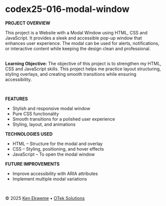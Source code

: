 # codex25-016-modal-window

<p><strong>PROJECT OVERVIEW</strong></p>
This project is a Website with a Modal Window using HTML, CSS and JavaScript. It provides a sleek and accessible pop-up window that enhances user experience. The modal can be used for alerts, notifications, or interactive content while keeping the design clean and professional.
<br><br>
<p><strong>Learning Objective:</strong> The objective of this project is to strengthen my HTML, CSS and JavaScript skills. This project helps me practice layout structuring, styling overlays, and creating smooth transitions while ensuring accessibility.</p>
<br>
<p><strong>FEATURES</strong></p>
<ul>
  <li>Stylish and responsive modal window</li>
  <li>Pure CSS functionality</li>
  <li> Smooth transitions for a polished user experience</li>
  <li>Styling, layout, and animations</li>
</ul>
<p><strong>TECHNOLOGIES USED</strong></p>
<ul>
  <li>HTML – Structure for the modal and overlay</li>
  <li>CSS – Styling, positioning, and hover effects</li>
  <li>JavaScript – To open the modal window</li>
</ul>
<p><strong>FUTURE IMPROVEMENTS</strong></p>
<ul>
  <li>Improve accessibility with ARIA attributes</li>
  <li>Implement multiple modal variations</li>
</ul>
<br>
<footer>
    <p>&copy; 2025 <a href="https://www.linkedin.com/in/ekweme-ken" target="_blank">Ken Ekweme</a> &bull; <a href="https://www.oteksolutions.net" target="_blank">OTek Solutions</a></p>
</footer>
